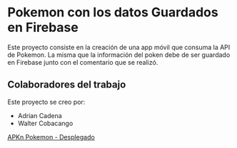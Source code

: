 
# Pokemon con los datos Guardados en Firebase

Este proyecto consiste en la creación de una app móvil que consuma la API de Pokemon. La misma que la información del poken debe de ser guardado en Firebase junto con el comentario que se realizó. 
## Colaboradores del trabajo

Este proyecto se creo por:

- Adrian Cadena
- Walter Cobacango


[APKn Pokemon - Desplegado](https://drive.google.com/file/d/1Nv1hdWCRP-ReJtIdx-uLTKLZXLvt9hQ-/view?usp=sharing)

